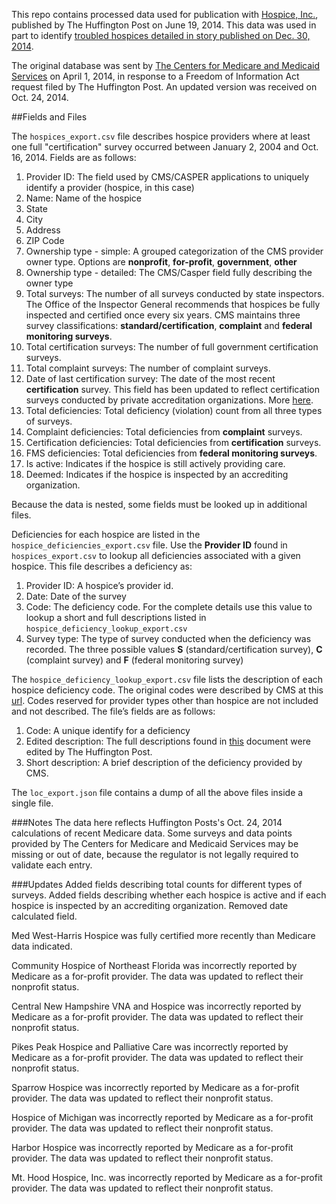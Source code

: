 This repo contains processed data used for publication with [Hospice, Inc.](http://projects.huffingtonpost.com/hospice-inc/), published by The Huffington Post on June 19, 2014. This data was used in part to identify [troubled hospices detailed in story published on Dec. 30, 2014](http://projects.huffingtonpost.com/hospice-inc/top-offending-hospices-rarely-punished).


The original database was sent by [The Centers for Medicare and Medicaid Services](http://cms.gov/) on April 1, 2014, in response to a Freedom of Information Act request filed by The Huffington Post. An updated version was received on Oct. 24, 2014.

##Fields and Files

The `hospices_export.csv` file describes hospice providers where at least one full "certification" survey occurred between January 2, 2004 and Oct. 16, 2014.  Fields are as follows:

1. Provider ID: The field used by CMS/CASPER applications to uniquely identify a provider (hospice, in this case)
2. Name: Name of the hospice
3. State
4. City
5. Address
6. ZIP Code
7. Ownership type - simple: A grouped categorization of the CMS provider owner type. Options are **nonprofit**, **for-profit**, **government**, **other**
8. Ownership type - detailed: The CMS/Casper field fully describing the owner type
9. Total surveys: The number of all surveys conducted by state inspectors. The Office of the Inspector General recommends that hospices be fully inspected and certified once every six years. CMS maintains three survey classifications: **standard/certification**, **complaint** and **federal monitoring surveys**.
10. Total certification surveys: The number of full government certification surveys. 
11. Total complaint surveys: The number of complaint surveys. 
12. Date of last certification survey: The date of the most recent **certification** survey. This field has been updated to reflect certification surveys conducted by private accreditation organizations. More [here](http://projects.huffingtonpost.com/hospice-inc/database#gotomethodology).
13. Total deficiencies: Total deficiency (violation) count from all three types of surveys.
14. Complaint deficiencies: Total deficiencies from **complaint** surveys.
15. Certification deficiencies: Total deficiencies from **certification** surveys.
16. FMS deficiencies: Total deficiencies from **federal monitoring surveys**.
17. Is active: Indicates if the hospice is still actively providing care.
18. Deemed: Indicates if the hospice is inspected by an accrediting organization.

Because the data is nested, some fields must be looked up in additional files.

Deficiencies for each hospice are listed in the `hospice_deficiencies_export.csv` file. Use the **Provider ID** found in `hospices_export.csv` to lookup all deficiencies associated with a given hospice. This file describes a deficiency as:

1. Provider ID: A hospice’s provider id.
2. Date: Date of the survey 
3. Code: The deficiency code. For the complete details use this value to lookup a short and full descriptions listed in `hospice_deficiency_lookup_export.csv`
4. Survey type: The type of survey conducted when the deficiency was recorded. The three possible values **S** (standard/certification survey), **C** (complaint survey) and **F** (federal monitoring survey)

The `hospice_deficiency_lookup_export.csv` file lists the description of each hospice deficiency code. The original codes were described by CMS at this [url](http://www.cms.gov/Regulations-and-Guidance/Guidance/Manuals/downloads/som107ap_m_hospice.pdf). Codes reserved for provider types other than hospice are not included and not described. The file’s fields are as follows:

1. Code: A unique identify for a deficiency
2. Edited description: The full descriptions found in [this](http://www.cms.gov/Regulations-and-Guidance/Guidance/Manuals/downloads/som107ap_m_hospice.pdf) document were edited by The Huffington Post.
3. Short description: A brief description of the deficiency provided by CMS.

The `loc_export.json` file contains a dump of all the above files inside a single file.


###Notes
The data here reflects Huffington Posts's Oct. 24, 2014 calculations of recent Medicare data. Some surveys and data points provided by The Centers for Medicare and Medicaid Services may be missing or out of date, because the regulator is not legally required to validate each entry.


###Updates
Added fields describing total counts for different types of surveys. Added fields describing whether each hospice is active and if each hospice is inspected by an accrediting organization. Removed date calculated field.

Med West-Harris Hospice was fully certified more recently than Medicare data indicated.

Community Hospice of Northeast Florida was incorrectly reported by Medicare as a for-profit provider. The data was updated to reflect their nonprofit status.

Central New Hampshire VNA and Hospice was incorrectly reported by Medicare as a for-profit provider. The data was updated to reflect their nonprofit status.

Pikes Peak Hospice and Palliative Care was incorrectly reported by Medicare as a for-profit provider. The data was updated to reflect their nonprofit status.

Sparrow Hospice was incorrectly reported by Medicare as a for-profit provider. The data was updated to reflect their nonprofit status.

Hospice of Michigan was incorrectly reported by Medicare as a for-profit provider. The data was updated to reflect their nonprofit status.

Harbor Hospice was incorrectly reported by Medicare as a for-profit provider. The data was updated to reflect their nonprofit status.

Mt. Hood Hospice, Inc. was incorrectly reported by Medicare as a for-profit provider. The data was updated to reflect their nonprofit status.

